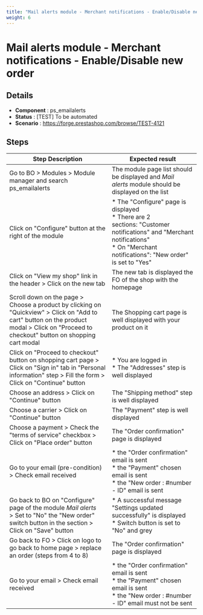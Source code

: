```yaml
---
title: "Mail alerts module - Merchant notifications - Enable/Disable new order"
weight: 6
---
```


# Mail alerts module - Merchant notifications - Enable/Disable new order
## Details
* **Component** : ps_emailalerts
* **Status** : [TEST] To be automated
* **Scenario** : https://forge.prestashop.com/browse/TEST-4121

## Steps
| Step Description | Expected result |
| ----- | ----- |
| Go to BO > Modules > Module manager and search ps_emailalerts | The module page list should be displayed and *Mail alerts* module should be displayed on the list |
| Click on "Configure" button at the right of the module | * The "Configure" page is displayed<br> * There are 2 sections: "Customer notifications" and "Merchant notifications"<br> * On "Merchant notifications": "New order" is set to "Yes" |
| Click on "View my shop" link in the header > Click on the new tab | The new tab is displayed the FO of the shop with the homepage |
| Scroll down on the page > Choose a product by clicking on "Quickview" > Click on "Add to cart" button on the product modal > Click on "Proceed to checkout" button on shopping cart modal | The Shopping cart page is well displayed with your product on it |
| Click on "Proceed to checkout" button on shopping cart page > Click on "Sign in" tab in "Personal information" step > Fill the form > Click on "Continue" button | * You are logged in<br> * The "Addresses" step is well displayed |
| Choose an address > Click on "Continue" button | The "Shipping method" step is well displayed |
| Choose a carrier > Click on "Continue" button | The "Payment" step is well displayed |
| Choose a payment > Check the "terms of service" checkbox > Click on "Place order" button | The "Order confirmation" page is displayed |
| Go to your email (pre-condition) > Check email received | * the "Order confirmation" email is sent<br> * the "Payment" chosen email is sent<br> * the "New order : #number - ID" email is sent |
| Go back to BO on "Configure" page of the module *Mail alerts* > Set to "No" the "New order" switch button in the section > Click on "Save" button | * A successful message "Settings updated successfully" is displayed<br> * Switch button is set to "No" and grey |
| Go back to FO > Click on logo to go back to home page > replace an order (steps from 4 to 8) | The "Order confirmation" page is displayed |
| Go to your email > Check email received | * the "Order confirmation" email is sent<br> * the "Payment" chosen email is sent<br> * the "New order : #number - ID" email must not be sent |
